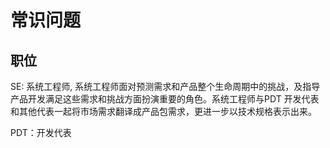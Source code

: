 # 常识问题

## 职位

SE: 系统工程师, 系统工程师面对预测需求和产品整个生命周期中的挑战，及指导产品开发满足这些需求和挑战方面扮演重要的角色。系统工程师与PDT 开发代表和其他代表一起将市场需求翻译成产品包需求，更进一步以技术规格表示出来。

PDT：开发代表
